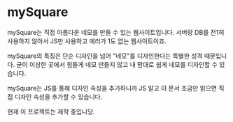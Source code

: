 # mySquare
mySquare는 직접 아름다운 네모를 만들 수 있는 웹사이트입니다.
서버랑 DB를 전1혀 사용하지 않아서 JS만 사용하고 에러가 1도 없는 웹사이트이죠.

mySquare의 특징은 단순 디자인을 넘어 "네모"를 디자인한다는 특별한 성격 때문입니다.
굳이 이상한 곳에서 힘들게 네모 만들지 않고 내 맘대로 쉽게 네모를 디자인할 수 있습니다.

mySquare는 JS를 통해 디자인 속성을 추가하니까
JS 알고 이 문서 조금만 읽으면 직접 디자인 속성을 추가할 수 있습니다.


현재 이 프로젝트는 제작 중입니당.
